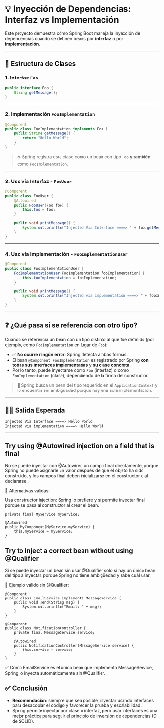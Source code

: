 # 💡 Inyección de Dependencias: Interfaz vs Implementación

Este proyecto demuestra cómo Spring Boot maneja la inyección de dependencias cuando se definen beans por **interfaz** o por **implementación**.

---

## 📆 Estructura de Clases

### 1. Interfaz `Foo`

```java
public interface Foo {
    String getMessage();
}
```

---

### 2. Implementación `FooImplementation`

```java
@Component
public class FooImplementation implements Foo {
    public String getMessage() {
        return "Hello World";
    }
}
```

> ☕️ Spring registra esta clase como un bean con tipo `Foo` **y también** como `FooImplementation`.

---

### 3. Uso vía Interfaz - `FooUser`

```java
@Component
public class FooUser {
    @Autowired
    public FooUser(Foo foo) {
        this.foo = foo;
    }

    public void printMessage() {
        System.out.println("Injected Via Interface ====> " + foo.getMessage());
    }
}
```

---

### 4. Uso vía Implementación - `FooImplementationUser`

```java
@Component
public class FooImplementationUser {
    FooImplementationUser(FooImplementation fooImplementation) {
        this.fooImplementation = fooImplementation;
    }

    public void printMessage() {
        System.out.println("Injected via implementation ====> " + fooImplementation.getMessage());
    }
}
```

---

## ❓ ¿Qué pasa si se referencia con otro tipo?

Cuando se referencia un bean con un tipo distinto al que fue definido (por ejemplo, como `FooImplementation` en lugar de `Foo`):

- ✅ **No ocurre ningún error**: Spring detecta ambas formas.
- El bean `@Component FooImplementation` es registrado por Spring **con todas sus interfaces implementadas** y **su clase concreta**.
- Por lo tanto, puede inyectarse como `Foo` (interfaz) o como `FooImplementation` (clase), dependiendo de la firma del constructor.

> 🧐 Spring busca un bean del tipo requerido en el `ApplicationContext` y lo encuentra sin ambigüedad porque hay una sola implementación.

---

## 👨‍💻 Salida Esperada

```bash
Injected Via Interface ====> Hello World
Injected via implementation ====> Hello World
```

---
## Try using @Autowired injection on a field that is final
No se puede inyectar con @Autowired un campo final directamente, porque Spring no puede asignarle un valor después de que el objeto ha sido construido, y los campos final deben inicializarse en el constructor o al declararse.

📌 Alternativas válidas:

Usa constructor injection: Spring lo prefiere y sí permite inyectar final porque se pasa al constructor al crear el bean.

```
private final MyService myService;

@Autowired
public MyComponent(MyService myService) {
    this.myService = myService;
}
```
## Try to inject a correct bean without using @Qualifier
Sí se puede inyectar un bean sin usar @Qualifier solo si hay un único bean del tipo a inyectar, porque Spring no tiene ambigüedad y sabe cuál usar.

📌 Ejemplo válido sin @Qualifier:

```
@Component
public class EmailService implements MessageService {
    public void send(String msg) {
        System.out.println("Email: " + msg);
    }
}
```
```
@Component
public class NotificationController {
    private final MessageService service;

    @Autowired
    public NotificationController(MessageService service) {
        this.service = service;
    }
}
```

✅ Como EmailService es el único bean que implementa MessageService, Spring lo inyecta automáticamente sin @Qualifier.
## ✅ Conclusión

- **Recomendación**: siempre que sea posible, inyectar usando interfaces para desacoplar el código y favorecer la prueba y escalabilidad.
- Spring permite inyectar por clase o interfaz, pero usar interfaces es una mejor práctica para seguir el principio de inversión de dependencias (D de SOLID).



